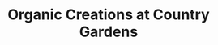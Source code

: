 ---
title: "Organic Creations at Country Gardens"
url: /springdale/organic-creations-at-country-gardens/
shop: Blumen
---